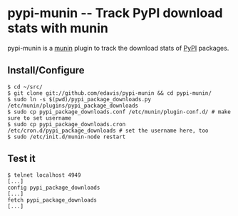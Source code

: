 pypi-munin -- Track PyPI download stats with munin
==================================================================

pypi-munin is a [munin](http://munin-monitoring.org/) plugin to track
the download stats of [PyPI](http://pypi.python.org/pypi) packages.

Install/Configure
-----------------

```shell
$ cd ~/src/
$ git clone git://github.com/edavis/pypi-munin && cd pypi-munin/
$ sudo ln -s $(pwd)/pypi_package_downloads.py /etc/munin/plugins/pypi_package_downloads
$ sudo cp pypi_package_downloads.conf /etc/munin/plugin-conf.d/ # make sure to set username
$ sudo cp pypi_package_downloads.cron /etc/cron.d/pypi_package_downloads # set the username here, too
$ sudo /etc/init.d/munin-node restart
```

Test it
-------

```shell
$ telnet localhost 4949
[...]
config pypi_package_downloads
[...]
fetch pypi_package_downloads
[...]
```
